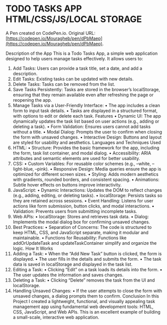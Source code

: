 # TODO TASKS APP HTML/CSS/JS/LOCAL STORAGE

A Pen created on CodePen.io. Original URL: [https://codepen.io/Mouragheb/pen/dPbMaep](https://codepen.io/Mouragheb/pen/dPbMaep).

Description of the App
This is a Todo Tasks App, a simple web application designed to help users manage tasks effectively. It allows users to:
1. Add Tasks: Users can provide a task title, set a date, and add a description.
2. Edit Tasks: Existing tasks can be updated with new details.
3. Delete Tasks: Tasks can be removed from the list.
4. Save Tasks Persistently: Tasks are stored in the browser’s localStorage, ensuring that they remain available even after refreshing the page or reopening the app.
5. Manage Tasks via a User-Friendly Interface:
• The app includes a clean form to input task details.
• Tasks are displayed in a structured format, with options to edit or delete each task.
Features
• Dynamic UI: The app dynamically updates the task list based on user actions (e.g., adding or deleting a task).
• Form Validation: Ensures users cannot add tasks without a title.
• Modal Dialog: Prompts the user to confirm when closing the form with unsaved changes.
• Interactive Design: Buttons and layout are styled for usability and aesthetics.
Languages and Techniques Used
1. HTML:
• Structure: Provides the basic framework for the app, including the form, task list container, and modal dialog.
• Accessibility: ARIA attributes and semantic elements are used for better usability.
2. CSS:
• Custom Variables: For reusable color schemes (e.g., –white, –light-blue, –pink).
• Responsive Design: Media queries ensure the app is optimized for different screen sizes.
• Styling: Adds modern aesthetics with gradients, rounded borders, and consistent spacing.
• Animations: Subtle hover effects on buttons improve interactivity.
3. JavaScript:
• Dynamic Interactions: Updates the DOM to reflect changes (e.g., adding, editing, or deleting tasks).
• localStorage: Persists tasks so they are retained across sessions.
• Event Handling: Listens for user actions like form submission, button clicks, and modal interactions.
• Validation: Prevents users from submitting incomplete tasks.
4. Web APIs:
• localStorage: Stores and retrieves task data.
• Dialog: Implements the modal dialog box for confirming unsaved changes.
5. Best Practices:
• Separation of Concerns: The code is structured to keep HTML, CSS, and JavaScript separate, making it modular and maintainable.
• Functions for Reusability: Functions like addOrUpdateTask and updateTaskContainer simplify and organize the logic.
How It Works
1. Adding a Task:
• When the “Add New Task” button is clicked, the form is displayed.
• The user fills in the details and submits the form.
• The task data is saved in localStorage and displayed in the task list.
2. Editing a Task:
• Clicking “Edit” on a task loads its details into the form.
• The user updates the information and saves changes.
3. Deleting a Task:
• Clicking “Delete” removes the task from the UI and localStorage.
4. Handling Unsaved Changes:
• If the user attempts to close the form with unsaved changes, a dialog prompts them to confirm.
Conclusion
In this Project I created a lightweight, functional, and visually appealing task management app using fundamental web development tools: HTML, CSS, JavaScript, and Web APIs. This is an excellent example of building a small-scale, interactive web application.
